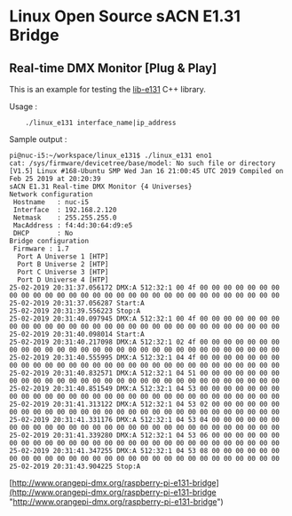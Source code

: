# Linux Open Source sACN E1.31 Bridge #
## Real-time DMX Monitor [Plug & Play] ##

This is an example for testing the [lib-e131](https://github.com/vanvught/rpidmx512/tree/master/lib-e131) C++ library.

Usage :

		./linux_e131 interface_name|ip_address

Sample output :
	
	pi@nuc-i5:~/workspace/linux_e131$ ./linux_e131 eno1
	cat: /sys/firmware/devicetree/base/model: No such file or directory
	[V1.5] Linux #168-Ubuntu SMP Wed Jan 16 21:00:45 UTC 2019 Compiled on Feb 25 2019 at 20:20:39
	sACN E1.31 Real-time DMX Monitor {4 Universes}
	Network configuration
	 Hostname   : nuc-i5
	 Interface  : 192.168.2.120
	 Netmask    : 255.255.255.0
	 MacAddress : f4:4d:30:64:d9:e5
	 DHCP       : No
	Bridge configuration
	 Firmware : 1.7
	  Port A Universe 1 [HTP]
	  Port B Universe 2 [HTP]
	  Port C Universe 3 [HTP]
	  Port D Universe 4 [HTP]
	25-02-2019 20:31:37.056172 DMX:A 512:32:1 00 4f 00 00 00 00 00 00 00 00 00 00 00 00 00 00 00 00 00 00 00 00 00 00 00 00 00 00 00 00 00 00
	25-02-2019 20:31:37.056287 Start:A
	25-02-2019 20:31:39.556223 Stop:A
	25-02-2019 20:31:40.097945 DMX:A 512:32:1 00 4f 00 00 00 00 00 00 00 00 00 00 00 00 00 00 00 00 00 00 00 00 00 00 00 00 00 00 00 00 00 00
	25-02-2019 20:31:40.098014 Start:A
	25-02-2019 20:31:40.217098 DMX:A 512:32:1 02 4f 00 00 00 00 00 00 00 00 00 00 00 00 00 00 00 00 00 00 00 00 00 00 00 00 00 00 00 00 00 00
	25-02-2019 20:31:40.555995 DMX:A 512:32:1 04 4f 00 00 00 00 00 00 00 00 00 00 00 00 00 00 00 00 00 00 00 00 00 00 00 00 00 00 00 00 00 00
	25-02-2019 20:31:40.832571 DMX:A 512:32:1 04 51 00 00 00 00 00 00 00 00 00 00 00 00 00 00 00 00 00 00 00 00 00 00 00 00 00 00 00 00 00 00
	25-02-2019 20:31:40.851549 DMX:A 512:32:1 04 53 00 00 00 00 00 00 00 00 00 00 00 00 00 00 00 00 00 00 00 00 00 00 00 00 00 00 00 00 00 00
	25-02-2019 20:31:41.313122 DMX:A 512:32:1 04 53 02 00 00 00 00 00 00 00 00 00 00 00 00 00 00 00 00 00 00 00 00 00 00 00 00 00 00 00 00 00
	25-02-2019 20:31:41.331176 DMX:A 512:32:1 04 53 04 00 00 00 00 00 00 00 00 00 00 00 00 00 00 00 00 00 00 00 00 00 00 00 00 00 00 00 00 00
	25-02-2019 20:31:41.339280 DMX:A 512:32:1 04 53 06 00 00 00 00 00 00 00 00 00 00 00 00 00 00 00 00 00 00 00 00 00 00 00 00 00 00 00 00 00
	25-02-2019 20:31:41.347255 DMX:A 512:32:1 04 53 08 00 00 00 00 00 00 00 00 00 00 00 00 00 00 00 00 00 00 00 00 00 00 00 00 00 00 00 00 00
	25-02-2019 20:31:43.904225 Stop:A




[http://www.orangepi-dmx.org/raspberry-pi-e131-bridge](http://www.orangepi-dmx.org/raspberry-pi-e131-bridge "http://www.orangepi-dmx.org/raspberry-pi-e131-bridge")